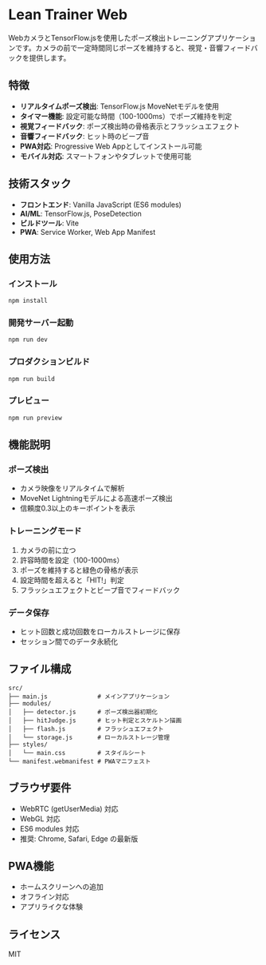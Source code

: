 # Lean Trainer Web

WebカメラとTensorFlow.jsを使用したポーズ検出トレーニングアプリケーションです。カメラの前で一定時間同じポーズを維持すると、視覚・音響フィードバックを提供します。

## 特徴

- **リアルタイムポーズ検出**: TensorFlow.js MoveNetモデルを使用
- **タイマー機能**: 設定可能な時間（100-1000ms）でポーズ維持を判定
- **視覚フィードバック**: ポーズ検出時の骨格表示とフラッシュエフェクト
- **音響フィードバック**: ヒット時のビープ音
- **PWA対応**: Progressive Web Appとしてインストール可能
- **モバイル対応**: スマートフォンやタブレットで使用可能

## 技術スタック

- **フロントエンド**: Vanilla JavaScript (ES6 modules)
- **AI/ML**: TensorFlow.js, PoseDetection
- **ビルドツール**: Vite
- **PWA**: Service Worker, Web App Manifest

## 使用方法

### インストール

```bash
npm install
```

### 開発サーバー起動

```bash
npm run dev
```

### プロダクションビルド

```bash
npm run build
```

### プレビュー

```bash
npm run preview
```

## 機能説明

### ポーズ検出
- カメラ映像をリアルタイムで解析
- MoveNet Lightningモデルによる高速ポーズ検出
- 信頼度0.3以上のキーポイントを表示

### トレーニングモード
1. カメラの前に立つ
2. 許容時間を設定（100-1000ms）
3. ポーズを維持すると緑色の骨格が表示
4. 設定時間を超えると「HIT!」判定
5. フラッシュエフェクトとビープ音でフィードバック

### データ保存
- ヒット回数と成功回数をローカルストレージに保存
- セッション間でのデータ永続化

## ファイル構成

```
src/
├── main.js              # メインアプリケーション
├── modules/
│   ├── detector.js      # ポーズ検出器初期化
│   ├── hitJudge.js      # ヒット判定とスケルトン描画
│   ├── flash.js         # フラッシュエフェクト
│   └── storage.js       # ローカルストレージ管理
├── styles/
│   └── main.css         # スタイルシート
└── manifest.webmanifest # PWAマニフェスト
```

## ブラウザ要件

- WebRTC (getUserMedia) 対応
- WebGL 対応
- ES6 modules 対応
- 推奨: Chrome, Safari, Edge の最新版

## PWA機能

- ホームスクリーンへの追加
- オフライン対応
- アプリライクな体験

## ライセンス

MIT